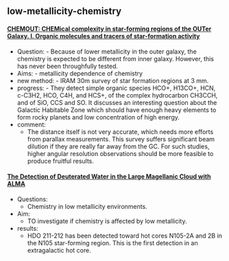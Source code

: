 ## low-metallicity-chemistry

#### [CHEMOUT: CHEMical complexity in star-forming regions of the OUTer Galaxy. I. Organic molecules and tracers of star-formation activity](https://arxiv.org/abs/2203.00719)
- Question:
        - Because of lower metallicity in the outer galaxy, the chemistry is expected to be different from inner galaxy. However, this has never been throughfully tested.	
- Aims:
        - metallicity dependence of chemistry
- new method:
        - IRAM 30m survey of star formation regions at 3 mm. 
- progress:
        - They detect simple organic species HCO+, H13CO+, HCN, c-C3H2, HCO, C4H, and HCS+, of the complex hydrocarbon CH3CCH, and of SiO, CCS and SO. It discusses an interesting question about the Galactic Habitable Zone which should have enough heavy elements to form rocky planets and low concentration of high energy. 
- comment:
	- The distance itself is not very accurate, which needs more efforts from parallax measurements. This survey suffers significant beam dilution if they are really far away from the GC. For such studies, higher angular resolution observations should be more feasible to produce fruitful results. 


#### [The Detection of Deuterated Water in the Large Magellanic Cloud with ALMA](https://arxiv.org/abs/2205.04325)
- Questions:
	- Chemistry in low metallicity environments. 
- Aim:
	- TO investigate if chemistry is affected by low metallicity.
- results:
	- HDO 211-212 has been detected toward hot cores N105-2A and 2B in the N105 star-forming region. This is the first detection in an extragalactic hot core.
